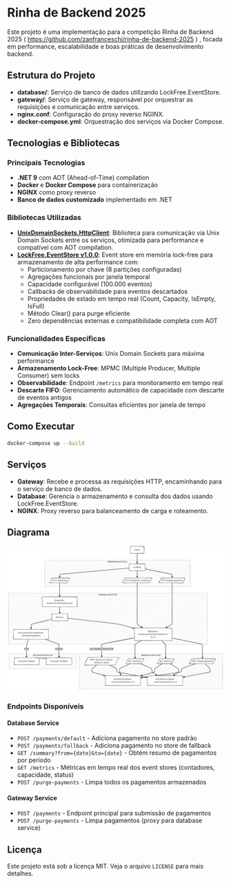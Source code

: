 # Rinha de Backend 2025

Este projeto é uma implementação para a competição Rinha de Backend 2025 ( https://github.com/zanfranceschi/rinha-de-backend-2025 ) , focada em performance, escalabilidade e boas práticas de desenvolvimento backend.

## Estrutura do Projeto

- **database/**: Serviço de banco de dados utilizando LockFree.EventStore.
- **gateway/**: Serviço de gateway, responsável por orquestrar as requisições e comunicação entre serviços.
- **nginx.conf**: Configuração do proxy reverso NGINX.
- **docker-compose.yml**: Orquestração dos serviços via Docker Compose.

## Tecnologias e Bibliotecas

### Principais Tecnologias
- **.NET 9** com AOT (Ahead-of-Time) compilation
- **Docker** e **Docker Compose** para containerização
- **NGINX** como proxy reverso
- **Banco de dados customizado** implementado em .NET

### Bibliotecas Utilizadas
- **[UnixDomainSockets.HttpClient](https://www.nuget.org/packages/UnixDomainSockets.HttpClient)**: Biblioteca para comunicação via Unix Domain Sockets entre os serviços, otimizada para performance e compatível com AOT compilation.
- **[LockFree.EventStore v1.0.0](https://www.nuget.org/packages/LockFree.EventStore/)**: Event store em memória lock-free para armazenamento de alta performance com:
  - Particionamento por chave (8 partições configuradas)
  - Agregações funcionais por janela temporal
  - Capacidade configurável (100.000 eventos)
  - Callbacks de observabilidade para eventos descartados
  - Propriedades de estado em tempo real (Count, Capacity, IsEmpty, IsFull)
  - Método Clear() para purge eficiente
  - Zero dependências externas e compatibilidade completa com AOT

### Funcionalidades Específicas
- **Comunicação Inter-Serviços**: Unix Domain Sockets para máxima performance
- **Armazenamento Lock-Free**: MPMC (Multiple Producer, Multiple Consumer) sem locks
- **Observabilidade**: Endpoint `/metrics` para monitoramento em tempo real
- **Descarte FIFO**: Gerenciamento automático de capacidade com descarte de eventos antigos
- **Agregações Temporais**: Consultas eficientes por janela de tempo

## Como Executar

```sh
docker-compose up --build
```

## Serviços

- **Gateway**: Recebe e processa as requisições HTTP, encaminhando para o serviço de banco de dados.
- **Database**: Gerencia o armazenamento e consulta dos dados usando LockFree.EventStore.
- **NGINX**: Proxy reverso para balanceamento de carga e roteamento.

## Diagrama

<p align="center">
  <img src="diagrama1.png" alt="Resultados de Performance" width="700">
</p>

### Endpoints Disponíveis

#### Database Service
- `POST /payments/default` - Adiciona pagamento no store padrão
- `POST /payments/fallback` - Adiciona pagamento no store de fallback
- `GET /summary?from={date}&to={date}` - Obtém resumo de pagamentos por período
- `GET /metrics` - Métricas em tempo real dos event stores (contadores, capacidade, status)
- `POST /purge-payments` - Limpa todos os pagamentos armazenados

#### Gateway Service
- `POST /payments` - Endpoint principal para submissão de pagamentos
- `POST /purge-payments` - Limpa pagamentos (proxy para database service)

## Licença

Este projeto está sob a licença MIT. Veja o arquivo `LICENSE` para mais detalhes.





